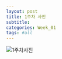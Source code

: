 ```yaml
---
layout: post
title: 1주차 사진
subtitle:
categories: Week_01
tags: #all
---
```

![1주차사진](/images/1.jpg)
